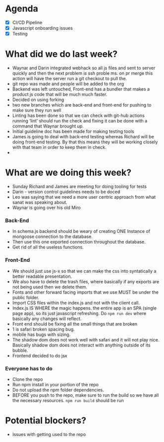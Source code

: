 # Agenda

- [x]  CI/CD Pipeline
- [x]  Javascript onboarding issues
- [x]  Testing

# What did we do last week?

- Waynar and Darin integrated webhack so all js files and sent to server quickly and then the next problem is ssh proble ms. on pr merge this action will have the server run a git checkout to pull the.
- git repo was made and people will be added to the org
- Backend was left untouched, Front-end has a bundler that makes a product js code that will be much much faster.
- Decided on using forking
- two new branches which are back-end and front-end for pushing to make sure they run well
- Linting has been done so that we can check with git-hub actions running ‘lint’ should run the check and fixing it can be done with a command that Waynar brought up.
- Initial guideline doc has been made for making testing tools
- James is going to deal with back-end testing whereas Richard will be doing front-end testing. By that this means they will be working closely with that team in order to keep them in check.
- 

# What are we doing this week?

- Sunday Richard and James are meeting for doing tooling for tests
- Darin - version control guidelines needs to be doced
- Leo was saying that we need a more user centric approach from what sanat was speaking about.
- Waynar is going over his old Miro

### Back-End

- In schema.js backend should be weary of creating ONE Instance of mongoose connection to the database.
- Then use this one exported connection throughout the database.
- Get rid of all the useless functions.

### Front-End

- We should just use js-x so that we can make the css into syntatically a better readable presentation.
- We also have to delete the trash files, where basically if any exports are not being used then we delete them.
- Fonts and other forward facing imports that we use MUST be under the public folder.
- Import CSS files within the index.js and not with the client call.
- Index.js IS WHERE the magic happens. the entire app is an SPA (single page app), so its just javascript refreshing. Do `npm run dev` where basically any changes will reflect.
- Front end should be fixing all the small things that are broken
- 1 is safari broken spacing bug.
- mobile has bugs with sizing.
- The shadow dom does not work well with safari and it will not play nice. Basically shadow dom does not interact with anything outside of its bubble.
- Frontend decided to do jsx

### Everyone has to do 

- Clone the repo
- Run npm install in your portion of the repo
- Do not upload the npm folder dependencies.
- BEFORE you push to the repo, make sure to run the build so we have all the necessary resources. `npm run build` should be run

# Potential blockers?

- Issues with getting used to the repo
